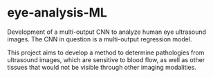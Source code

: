 # eye-analysis-ML

Development of a multi-output CNN to analyze human eye ultrasound images. The CNN in question is a multi-output regression model. 

This project aims to develop a method to determine pathologies from ultrasound images, which are sensitive to blood flow, as well as other tissues that would not be visible through other imaging modalities.
